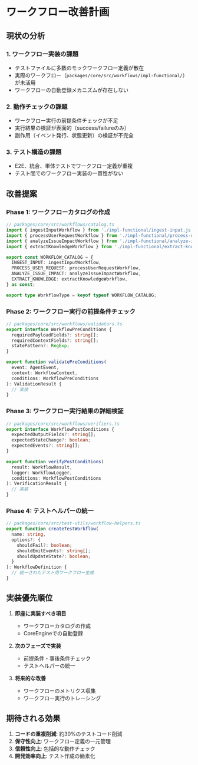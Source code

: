 # ワークフロー改善計画

## 現状の分析

### 1. ワークフロー実装の課題

- テストファイルに多数のモックワークフロー定義が散在
- 実際のワークフロー（`packages/core/src/workflows/impl-functional/`）が未活用
- ワークフローの自動登録メカニズムが存在しない

### 2. 動作チェックの課題

- ワークフロー実行の前提条件チェックが不足
- 実行結果の検証が表面的（success/failureのみ）
- 副作用（イベント発行、状態更新）の検証が不完全

### 3. テスト構造の課題

- E2E、統合、単体テストでワークフロー定義が重複
- テスト間でのワークフロー実装の一貫性がない

## 改善提案

### Phase 1: ワークフローカタログの作成

```typescript
// packages/core/src/workflows/catalog.ts
import { ingestInputWorkflow } from './impl-functional/ingest-input.js';
import { processUserRequestWorkflow } from './impl-functional/process-user-request.js';
import { analyzeIssueImpactWorkflow } from './impl-functional/analyze-issue-impact.js';
import { extractKnowledgeWorkflow } from './impl-functional/extract-knowledge.js';

export const WORKFLOW_CATALOG = {
  INGEST_INPUT: ingestInputWorkflow,
  PROCESS_USER_REQUEST: processUserRequestWorkflow,
  ANALYZE_ISSUE_IMPACT: analyzeIssueImpactWorkflow,
  EXTRACT_KNOWLEDGE: extractKnowledgeWorkflow,
} as const;

export type WorkflowType = keyof typeof WORKFLOW_CATALOG;
```

### Phase 2: ワークフロー実行の前提条件チェック

```typescript
// packages/core/src/workflows/validators.ts
export interface WorkflowPreConditions {
  requiredPayloadFields?: string[];
  requiredContextFields?: string[];
  statePattern?: RegExp;
}

export function validatePreConditions(
  event: AgentEvent,
  context: WorkflowContext,
  conditions: WorkflowPreConditions
): ValidationResult {
  // 実装
}
```

### Phase 3: ワークフロー実行結果の詳細検証

```typescript
// packages/core/src/workflows/verifiers.ts
export interface WorkflowPostConditions {
  expectedOutputFields?: string[];
  expectedStateChange?: boolean;
  expectedEvents?: string[];
}

export function verifyPostConditions(
  result: WorkflowResult,
  logger: WorkflowLogger,
  conditions: WorkflowPostConditions
): VerificationResult {
  // 実装
}
```

### Phase 4: テストヘルパーの統一

```typescript
// packages/core/src/test-utils/workflow-helpers.ts
export function createTestWorkflow(
  name: string,
  options?: {
    shouldFail?: boolean;
    shouldEmitEvents?: string[];
    shouldUpdateState?: boolean;
  }
): WorkflowDefinition {
  // 統一されたテスト用ワークフロー生成
}
```

## 実装優先順位

1. **即座に実装すべき項目**
   - ワークフローカタログの作成
   - CoreEngineでの自動登録

2. **次のフェーズで実装**
   - 前提条件・事後条件チェック
   - テストヘルパーの統一

3. **将来的な改善**
   - ワークフローのメトリクス収集
   - ワークフロー実行のトレーシング

## 期待される効果

1. **コードの重複削減**: 約30%のテストコード削減
2. **保守性向上**: ワークフロー定義の一元管理
3. **信頼性向上**: 包括的な動作チェック
4. **開発効率向上**: テスト作成の簡素化
